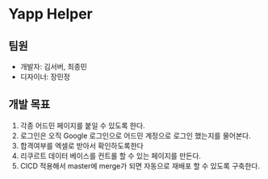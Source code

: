 # Yapp Helper

## 팀원
- 개발자: 김서버, 최종민
- 디자이너: 장민정

## 개발 목표
1. 각종 어드민 페이지를 붙일 수 있도록 한다.
2. 로그인은 오직 Google 로그인으로 어드민 계정으로 로그인 했는지를 물어본다.
3. 합격여부를 엑셀로 받아서 확인하도록한다
4. 리쿠르트 데이터 베이스를 컨트롤 할 수 있는 페이지를 만든다.
5. CICD 적용해서 master에 merge가 되면 자동으로 재배포 할 수 있도록 구축한다.
